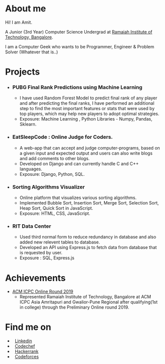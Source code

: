 # About me
Hi! I am Amit.

A Junior (3rd Year) Computer Science Undergrad at [Ramaiah Institute of Technology, Bangalore](http://www.msrit.edu/).

I am a Computer Geek who wants to be Programmer, Engineer & Problem Solver (Whatever that is..)

#  Projects

* ### PUBG Final Rank Predictions using Machine Learning
  * I have used  Random Forest Model to predict final rank of any player and after  predicting the final ranks,
    I have performed an additional step to find the most important features or stats that were used by top players,
    which may help new players to adopt optimal strategies.
  * Exposure: Machine Learning , Python Libraries - Numpy, Pandas, Sklearn.
   
* ### EatSleepCode : Online Judge for Coders.
  * A web-app that can accept and judge computer-programs, based on a given input and expected output and users can
    also write blogs and add comments to other blogs.
  * Developed on Django and can currently handle C and C++ languages.
  * Exposure: Django, Python, SQL.
  
* ### Sorting Algorithms Visualizer
  * Online platform that visualizes various sorting algorithms.
  * Implemented Bubble Sort, Insertion Sort, Merge Sort, Selection Sort, Heap Sort, Quick Sort in JavaScript.
  * Exposure: HTML, CSS, JavaScript.

* ### RIT Data Center
  * Used third normal form to reduce redundancy in database and also added new relevent tables to database.
  * Developed an API using Express.js to fetch data from database that is requested by user.
  * Exposure : SQL, Express.js
  
  
#  Achievements
 * [ACM ICPC Online Round 2019](https://www.codechef.com/public/rankings/ICPCIN19)
    * Represented Ramaiah Institute of Technology, Bangalore at ACM ICPC Asia Amritapuri
    and Gwalior-Pune Regional after qualifying(1st in college) through the Preliminary Online round 2019. 
    
#  Find me on

* &nbsp; [Linkedin](https://www.linkedin.com/in/amitdu6ey/)
* &nbsp; [Codechef](https://www.codechef.com/users/amitdu6ey)
* &nbsp; [Hackerrank](https://www.hackerrank.com/amitdu6ey)
* &nbsp; [Codeforces](https://codeforces.com/profile/amitdu6ey)
